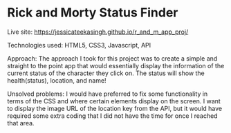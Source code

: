 # Rick and Morty Status Finder

Live site: https://jessicateekasingh.github.io/r_and_m_app_proj/


Technologies used: HTML5, CSS3, Javascript, API


Approach: The approach I took for this project was to create a simple and straight to the point app that would essentially display the information of the current status of the character they click on. The status will show the health(status), location, and name!

Unsolved problems: I would have preferred to fix some functionality in terms of the CSS and where certain elements display on the screen. I want to display the image URL of the location key from the API, but it would have required some extra coding that I did not have the time for once I reached that area.
